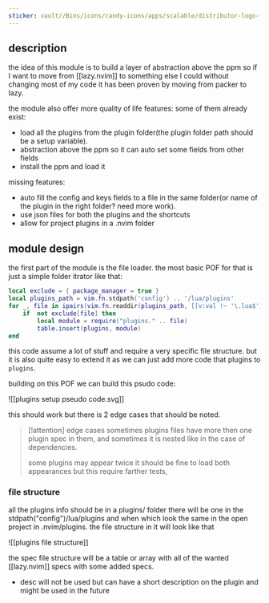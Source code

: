 ```yaml
---
sticker: vault//Bins/icons/candy-icons/apps/scalable/distributor-logo-fedora.svg
---
```

## description
the idea of this module is to build a layer of abstraction above the ppm so if I want to move from [[lazy.nvim]] to something else I could without changing most of my code it has been proven by moving from packer to lazy.

the module also offer more quality of life features:
some of them already exist:
- load all the plugins from the plugin folder(the plugin folder path should be a setup variable).
- abstraction above the ppm so it can auto set some fields from other fields
- install the ppm and load it

missing features:
- auto fill the config and keys fields to a file in the same folder(or name of the plugin in the right folder? need more work).
- use json files for both the plugins and the shortcuts
- allow for project plugins in a .nvim folder 


## module design 

the first part of the module is the file loader.
the most basic POF for that is just a simple folder itrator like that:
```lua
local exclude = { package_manager = true }
local plugins_path = vim.fn.stdpath('config') .. '/lua/plugins'
for _, file in ipairs(vim.fn.readdir(plugins_path, [[v:val !~ '\.lua$']])) do
    if  not exclude[file] then
        local module = require("plugins." .. file)
		table.insert(plugins, module)
end
```

this code assume a lot of stuff and require a very specific file structure.
but it is also quite easy to extend it as we can just add more code that plugins to `plugins`.

building on this POF we can build this psudo code:


![[plugins setup pseudo code.svg]]

this should work but there is 2 edge cases that should be noted.
>[!attention] edge cases 
> sometimes plugins files have more then one plugin spec in them,
> and sometimes it is nested like in the case of dependencies.
> 
> some plugins may appear twice it should be fine to load both appearances but this require farther tests,

### file structure 
all the plugins info should be in a plugins/ folder there will be one in the stdpath("config")/lua/plugins and when which look the same in the open project in .nvim/plugins.
the file structure in it will look like that

![[plugins file structure]]

the spec file structure will be a table or array with all of the wanted [[lazy.nvim]] specs with some added specs.
- desc will not be used but can have a short description on the plugin and might be used in the future